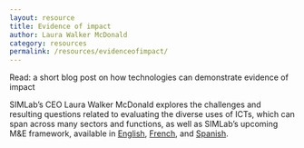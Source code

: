 ```yaml
---
layout: resource
title: Evidence of impact
author: Laura Walker McDonald
category: resources
permalink: /resources/evidenceofimpact/
---
```

Read: a short blog post on how technologies can demonstrate evidence of impact

SIMLab’s CEO Laura Walker McDonald explores the challenges and resulting questions related to evaluating the diverse uses of ICTs, which can span across many sectors and functions, as well as SIMLab’s upcoming M&E framework, available in [English](http://simlab.org/resources/coursem4cso/files/Evidence%20of%20Impact%20Blog_En.docx), [French](http://simlab.org/resources/coursem4cso/files/Evidence%20of%20Impact%20Blog_Fr.doc), and [Spanish](http://simlab.org/resources/coursem4cso/files/Evidence%20of%20Impact%20Blog_SPA.docx).
